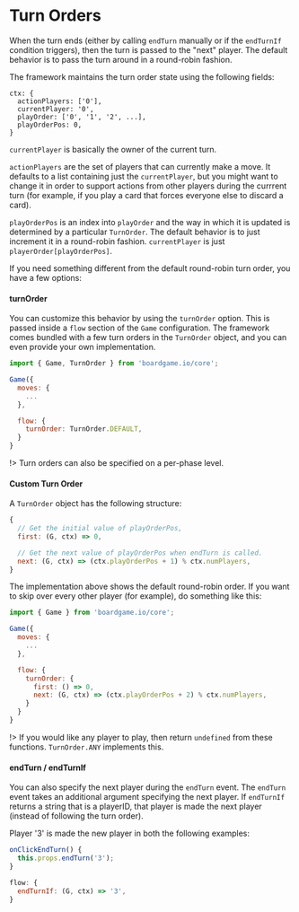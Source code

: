 # Turn Orders

When the turn ends (either by calling `endTurn` manually
or if the `endTurnIf` condition triggers), then the
turn is passed to the "next" player. The default behavior
is to pass the turn around in a round-robin fashion.

The framework maintains the turn order state using the
following fields:

```
ctx: {
  actionPlayers: ['0'],
  currentPlayer: '0',
  playOrder: ['0', '1', '2', ...],
  playOrderPos: 0,
}
```

`currentPlayer` is basically the owner of the current turn.

`actionPlayers` are the set of players that can currently
make a move. It defaults to a list containing just the
`currentPlayer`, but you might want to change it in order
to support actions from other players during the currrent turn
(for example, if you play a card that forces everyone else
to discard a card).

`playOrderPos` is an index into `playOrder` and the way in which it
is updated is determined by a particular `TurnOrder`. The default
behavior is to just increment it in a round-robin fashion.
`currentPlayer` is just `playerOrder[playOrderPos]`.

If you need something different from the default round-robin
turn order, you have a few options:

#### turnOrder

You can customize this behavior by using the `turnOrder` option.
This is passed inside a `flow` section of the `Game` configuration.
The framework comes bundled with a few turn orders in the `TurnOrder`
object, and you can even provide your own implementation.

```js
import { Game, TurnOrder } from 'boardgame.io/core';

Game({
  moves: {
    ...
  },

  flow: {
    turnOrder: TurnOrder.DEFAULT,
  }
}
```

!> Turn orders can also be specified on a per-phase level.

#### Custom Turn Order

A `TurnOrder` object has the following structure:

```js
{
  // Get the initial value of playOrderPos,
  first: (G, ctx) => 0,

  // Get the next value of playOrderPos when endTurn is called.
  next: (G, ctx) => (ctx.playOrderPos + 1) % ctx.numPlayers,
}
```

The implementation above shows the default round-robin order.
If you want to skip over every other player (for example), do
something like this:

```js
import { Game } from 'boardgame.io/core';

Game({
  moves: {
    ...
  },

  flow: {
    turnOrder: {
      first: () => 0,
      next: (G, ctx) => (ctx.playOrderPos + 2) % ctx.numPlayers,
    }
  }
}
```

!> If you would like any player to play, then return `undefined` from
these functions. `TurnOrder.ANY` implements this.

#### endTurn / endTurnIf

You can also specify the next player during the `endTurn` event.
The `endTurn` event takes an additional argument specifying
the next player. If `endTurnIf` returns a string that is a playerID,
that player is made the next player (instead of following the turn
order).

Player '3' is made the new player in both the following examples:

```js
onClickEndTurn() {
  this.props.endTurn('3');
}
```

```js
flow: {
  endTurnIf: (G, ctx) => '3',
}
```
